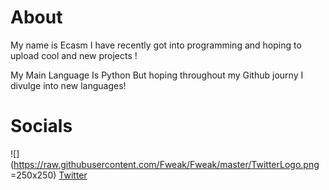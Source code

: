 # About

My name is Ecasm I have recently got into programming and hoping to upload cool and new projects !

My Main Language Is Python But hoping throughout my Github journy I divulge into new languages!


# Socials

![](https://raw.githubusercontent.com/Fweak/Fweak/master/TwitterLogo.png =250x250) [Twitter](http://www.twitter.com/m4tress)


